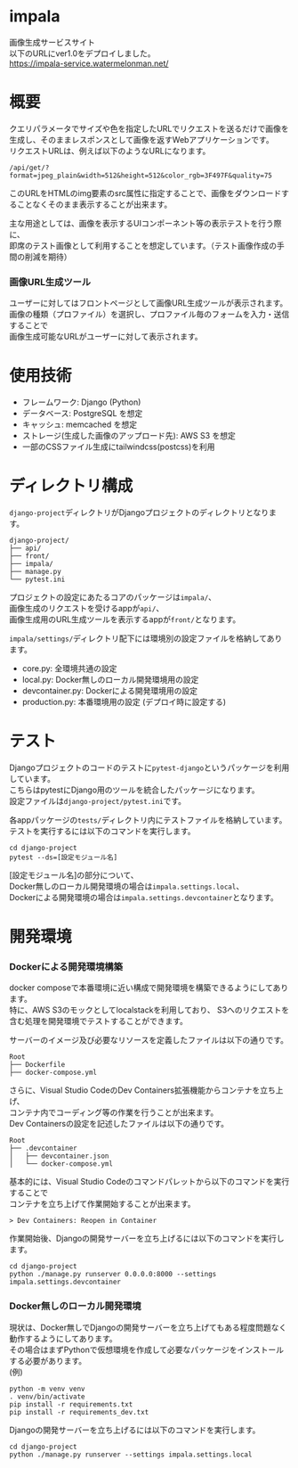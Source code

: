 # impala
画像生成サービスサイト  
以下のURLにver1.0をデプロイしました。  
https://impala-service.watermelonman.net/

# 概要
クエリパラメータでサイズや色を指定したURLでリクエストを送るだけで画像を生成し、そのままレスポンスとして画像を返すWebアプリケーションです。  
リクエストURLは、例えば以下のようなURLになります。
```
/api/get/?format=jpeg_plain&width=512&height=512&color_rgb=3F497F&quality=75
```
このURLをHTMLのimg要素のsrc属性に指定することで、画像をダウンロードすることなくそのまま表示することが出来ます。

主な用途としては、画像を表示するUIコンポーネント等の表示テストを行う際に、  
即席のテスト画像として利用することを想定しています。（テスト画像作成の手間の削減を期待）

### 画像URL生成ツール
ユーザーに対してはフロントページとして画像URL生成ツールが表示されます。  
画像の種類（プロファイル）を選択し、プロファイル毎のフォームを入力・送信することで  
画像生成可能なURLがユーザーに対して表示されます。

# 使用技術
- フレームワーク: Django (Python)
- データベース: PostgreSQL を想定
- キャッシュ: memcached を想定
- ストレージ(生成した画像のアップロード先): AWS S3 を想定
- 一部のCSSファイル生成にtailwindcss(postcss)を利用

# ディレクトリ構成
`django-project`ディレクトリがDjangoプロジェクトのディレクトリとなります。
```
django-project/
├── api/
├── front/
├── impala/
├── manage.py
└── pytest.ini
```
プロジェクトの設定にあたるコアのパッケージは`impala/`、  
画像生成のリクエストを受けるappが`api/`、  
画像生成用のURL生成ツールを表示するappが`front/`となります。

`impala/settings/`ディレクトリ配下には環境別の設定ファイルを格納してあります。
- core.py: 全環境共通の設定
- local.py: Docker無しのローカル開発環境用の設定
- devcontainer.py: Dockerによる開発環境用の設定
- production.py: 本番環境用の設定 (デプロイ時に設定する)

# テスト
Djangoプロジェクトのコードのテストに`pytest-django`というパッケージを利用しています。  
こちらはpytestにDjango用のツールを統合したパッケージになります。  
設定ファイルは`django-project/pytest.ini`です。

各appパッケージの`tests/`ディレクトリ内にテストファイルを格納しています。  
テストを実行するには以下のコマンドを実行します。
```
cd django-project
pytest --ds=[設定モジュール名]
```
[設定モジュール名]の部分について、  
Docker無しのローカル開発環境の場合は`impala.settings.local`、  
Dockerによる開発環境の場合は`impala.settings.devcontainer`となります。

# 開発環境
### Dockerによる開発環境構築
docker composeで本番環境に近い構成で開発環境を構築できるようにしてあります。  
特に、AWS S3のモックとしてlocalstackを利用しており、
S3へのリクエストを含む処理を開発環境でテストすることができます。

サーバーのイメージ及び必要なリソースを定義したファイルは以下の通りです。
```
Root
├── Dockerfile
├── docker-compose.yml
```

さらに、Visual Studio CodeのDev Containers拡張機能からコンテナを立ち上げ、  
コンテナ内でコーディング等の作業を行うことが出来ます。  
Dev Containersの設定を記述したファイルは以下の通りです。
```
Root
├── .devcontainer
│   ├── devcontainer.json
│   └── docker-compose.yml
```

基本的には、Visual Studio Codeのコマンドパレットから以下のコマンドを実行することで  
コンテナを立ち上げて作業開始することが出来ます。  
```
> Dev Containers: Reopen in Container
```

作業開始後、Djangoの開発サーバーを立ち上げるには以下のコマンドを実行します。
```
cd django-project
python ./manage.py runserver 0.0.0.0:8000 --settings impala.settings.devcontainer
```

### Docker無しのローカル開発環境
現状は、Docker無しでDjangoの開発サーバーを立ち上げてもある程度問題なく動作するようにしてあります。  
その場合はまずPythonで仮想環境を作成して必要なパッケージをインストールする必要があります。  
(例)
```
python -m venv venv
. venv/bin/activate
pip install -r requirements.txt
pip install -r requirements_dev.txt
```

Djangoの開発サーバーを立ち上げるには以下のコマンドを実行します。
```
cd django-project
python ./manage.py runserver --settings impala.settings.local
```